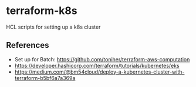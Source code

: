 # terraform-k8s
HCL scripts for setting up a k8s cluster

## References

* Set up for Batch: https://github.com/toniher/terraform-aws-computation
* https://developer.hashicorp.com/terraform/tutorials/kubernetes/eks
* https://medium.com/@bm54cloud/deploy-a-kubernetes-cluster-with-terraform-b5bf6a7a369a
